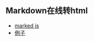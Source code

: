 ## Markdown在线转html
* [marked js](https://cdn.bootcdn.net/ajax/libs/marked/2.1.3/marked.min.js)
* [例子](https://ioa.tencent.com/privacy.html)
